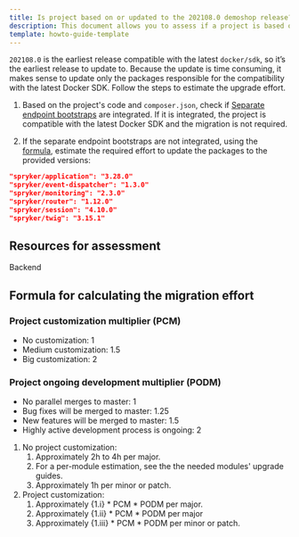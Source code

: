 ```yaml
---
title: Is project based on or updated to the 202108.0 demoshop release?
description: This document allows you to assess if a project is based on or updated to the 202108.0 demoshop release.
template: howto-guide-template
---
```



`202108.0` is the earliest release compatible with the latest `docker/sdk`, so it’s the earliest release to update to.
Because the update is time consuming, it makes sense to update only the packages responsible for the compatibility with the latest Docker SDK. Follow the steps to estimate the upgrade effort.

1. Based on the project's code and `composer.json`, check if [Separate endpoint bootstraps](https://docs.spryker.com/docs/scos/dev/technical-enhancement-integration-guides/integrating-separate-endpoint-bootstraps.html) are integrated.
    If it is integrated, the project is compatible with the latest Docker SDK and the migration is not required.

2. If the separate endpoint bootstraps are not integrated, using the [formula](#formula), estimate the required effort to update the packages to the provided versions:
```json
"spryker/application": "3.28.0"
"spryker/event-dispatcher": "1.3.0"
"spryker/monitoring": "2.3.0"
"spryker/router": "1.12.0"
"spryker/session": "4.10.0"
"spryker/twig": "3.15.1"
```


## Resources for assessment

Backend

## Formula for calculating the migration effort

### Project customization multiplier (PCM)

* No customization: 1
* Medium customization: 1.5
* Big customization: 2

### Project ongoing development multiplier (PODM)

* No parallel merges to master: 1
* Bug fixes will be merged to master: 1.25
* New features will be merged to master: 1.5
* Highly active development process is ongoing: 2

1. No project customization:
    1. Approximately 2h to 4h per major.
    2. For a per-module estimation, see the the needed modules' upgrade guides.
    3. Approximately 1h per minor or patch.
2. Project customization:
    1. Approximately {1.i} * PCM * PODM per major.
    2. Approximately {1.ii} * PCM * PODM per major
    3. Approximately {1.iii} * PCM * PODM per minor or patch.
